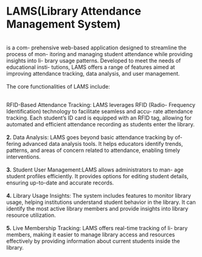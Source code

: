 <h1>LAMS(Library Attendance Management System)</h1><br> is a com-
prehensive web-based application designed to streamline the process of mon-
itoring and managing student attendance while providing insights into li-
brary usage patterns. Developed to meet the needs of educational insti-
tutions, LAMS offers a range of features aimed at improving attendance
tracking, data analysis, and user management.<br><br>
The core functionalities of LAMS include:<br><br>

   RFID-Based Attendance Tracking: LAMS leverages RFID (Radio-
Frequency Identification) technology to facilitate seamless and accu-
rate attendance tracking. Each student’s ID card is equipped with an
RFID tag, allowing for automated and efficient attendance recording
as students enter the library.<br><br>
<b>2.</b> Data Analysis: LAMS goes beyond basic attendance tracking by of-
fering advanced data analysis tools. It helps educators identify trends,
patterns, and areas of concern related to attendance, enabling timely
interventions.<br><br>
<b>3.</b> Student User Management:LAMS allows administrators to man-
age student profiles efficiently. It provides options for editing student
details, ensuring up-to-date and accurate records.<br><br>
<b>4.</b> Library Usage Insights: The system includes features to monitor
library usage, helping institutions understand student behavior in the
library. It can identify the most active library members and provide
insights into library resource utilization.<br><br>
<b>5.</b> Live Membership Tracking: LAMS offers real-time tracking of li-
brary members, making it easier to manage library access and resources
effectively by providing information about current students inside the
library.

